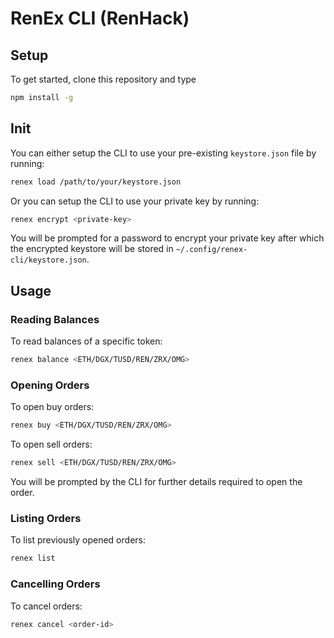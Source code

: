 # RenEx CLI (RenHack)

## Setup

To get started, clone this repository and type
```bash
npm install -g
```

## Init

You can either setup the CLI to use your pre-existing `keystore.json` file by running:

```bash
renex load /path/to/your/keystore.json
```

Or you can setup the CLI to use your private key by running:

```bash
renex encrypt <private-key>
```

You will be prompted for a password to encrypt your private key after which the encrypted keystore will be stored in `~/.config/renex-cli/keystore.json`.


## Usage

### Reading Balances

To read balances of a specific token:

```bash
renex balance <ETH/DGX/TUSD/REN/ZRX/OMG>
```

### Opening Orders

To open buy orders:

```bash
renex buy <ETH/DGX/TUSD/REN/ZRX/OMG>
```

To open sell orders:

```bash
renex sell <ETH/DGX/TUSD/REN/ZRX/OMG>
```

You will be prompted by the CLI for further details required to open the order.

### Listing Orders

To list previously opened orders:

```bash
renex list
```

### Cancelling Orders

To cancel orders:

```bash
renex cancel <order-id>
```

